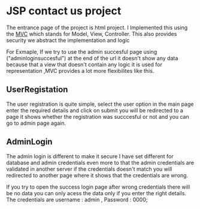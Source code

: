 # JSP contact us project

The entrance page of the project is html project. I Implemented this using the [MVC](https://medium.com/@joespinelli_6190/mvc-model-view-controller-ef878e2fd6f5) which stands for Model, View, Controller. This also provides security we abstract the implementation and logic 

For Exmaple, If we try to use the admin succesful page using ("adminloginsuccesful") at the end of the url it doesn't show any data because that a view that doesn't contain any logic it is used for representation ,MVC provides a lot more flexibilites like this.

## UserRegistation

The user registration is quite simple, select the user option in the main page enter the required details and click on submit you will be redirected to a page it shows whether the registration was succcesful or not and you can go to admin page again.

## AdminLogin

The admin login is different to make it secure I have set different for database and admin credentials even more to that the admin credentials are validated in another server if the credentials doesn't match you will redirected to another page where it shows that the credentials are wrong.

If you try to open the success login page after wrong credentials there will be no data you can only acess the data only if you enter the right details.
The credentials are username : admin , Password : 0000;
